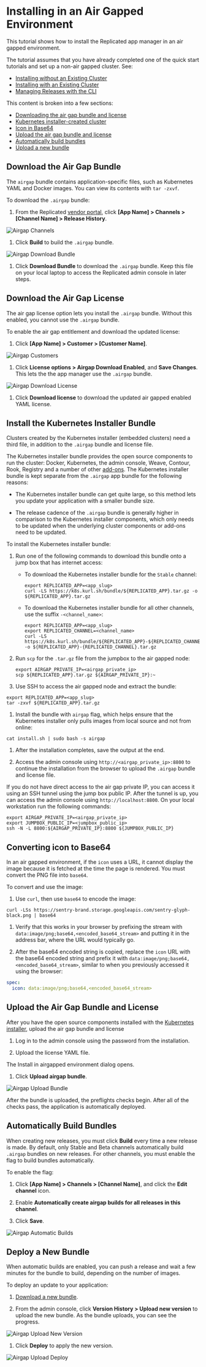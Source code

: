 # Installing in an Air Gapped Environment

This tutorial shows how to install the Replicated app manager in an air gapped environment.

The tutorial assumes that you have already completed one of the quick start tutorials and set up a non-air gapped cluster. See:
* [Installing without an Existing Cluster](tutorial-installing-without-existing-cluster)
* [Installing with an Existing Cluster](tutorial-installing-with-existing-cluster)
* [Managing Releases with the CLI](tutorial-installing-with-cli)

This content is broken into a few sections:

- [Downloading the air gap bundle and license](#download-the-air-gap-bundle-and-license)
- [Kubernetes installer-created cluster](#kubernetes-installer-created-cluster)
- [Icon in Base64](#icon-in-base64)
- [Upload the air gap bundle and license](#upload-the-air-gap-bundle-and-license)
- [Automatically build bundles](#automatically-build-bundles)
- [Upload a new bundle](#upload-a-new-bundle)

## Download the Air Gap Bundle

The `airgap` bundle contains application-specific files, such as Kubernetes YAML and Docker images. You can view its contents with `tar -zxvf`.

To download the `.airgap` bundle:

1. From the Replicated [vendor portal](https://vendor.replicated.com), click **[App Name] > Channels > [Channel Name] > Release History**.

  ![Airgap Channels](/images/guides/kots/airgap-channels.png)

1. Click **Build** to build the `.airgap` bundle.

  ![Airgap Download Bundle](/images/guides/kots/airgap-download-bundle.png)

1. Click **Download Bundle** to download the `.airgap` bundle. Keep this file on your local laptop to access the Replicated admin console in later steps.

## Download the Air Gap License

The air gap license option lets you install the `.airgap` bundle. Without this enabled, you cannot use the `.airgap` bundle.

To enable the air gap entitlement and download the updated license:

1. Click **[App Name] > Customer > [Customer Name]**.

  ![Airgap Customers](/images/guides/kots/airgap-customers.png)

1. Click **License options > Airgap Download Enabled**, and **Save Changes**. This lets the the app manager use the `.airgap` bundle.

  ![Airgap Download License](/images/guides/kots/airgap-download-license.png)

1. Click **Download license** to download the updated air gapped enabled YAML license.

## Install the Kubernetes Installer Bundle

Clusters created by the Kubernetes installer (embedded clusters) need a third file, in addition to the `.airgap` bundle and license file.

The Kubernetes installer bundle provides the open source components to run the cluster: Docker, Kubernetes, the admin console, Weave, Contour, Rook, Registry and a number of other [add-ons](https://kurl.sh/add-ons).
The Kubernetes installer bundle is kept separate from the `.airgap` app bundle for the following reasons:

* The Kubernetes installer bundle can get quite large, so this method lets you update your application with a smaller bundle size.

* The release cadence of the `.airgap` bundle is generally higher in comparison to the Kubernetes installer components, which only needs to be updated when the underlying cluster components or add-ons need to be updated.

To install the Kubernetes installer bundle:

1.  Run one of the following commands to download this bundle onto a jump box that has internet access:

    * To download the Kubernetes installer bundle for the `Stable` channel:

      ```shell
      export REPLICATED_APP=<app_slug>
      curl -LS https://k8s.kurl.sh/bundle/${REPLICATED_APP}.tar.gz -o ${REPLICATED_APP}.tar.gz
      ```

    * To download the Kubernetes installer bundle for all other channels, use the suffix `-<channel_name>`:

      ```shell
      export REPLICATED_APP=<app_slug>
      export REPLICATED_CHANNEL=<channel_name>
      curl -LS https://k8s.kurl.sh/bundle/${REPLICATED_APP}-${REPLICATED_CHANNEL}.tar.gz -o ${REPLICATED_APP}-{REPLICATED_CHANNEL}.tar.gz
        ```

1. Run `scp` for the `.tar.gz` file from the jumpbox to the air gapped node:

    ```shell
    export AIRGAP_PRIVATE_IP=<airgap_private_ip>
    scp ${REPLICATED_APP}.tar.gz ${AIRGAP_PRIVATE_IP}:~
    ```

1. Use SSH to access the air gapped node and extract the bundle:
  ```shell
  export REPLICATED_APP=<app_slug>
  tar -zxvf ${REPLICATED_APP}.tar.gz
  ```

1. Install the bundle with `airgap` flag, which helps ensure that the Kubernetes installer only pulls images from local source and not from online:

  ```shell
  cat install.sh | sudo bash -s airgap
  ```

1. After the installation completes, save the output at the end.

1. Access the admin console using `http://<airgap_private_ip>:8800` to continue the installation from the browser to upload the `.airgap` bundle and license file.

  If you do not have direct access to the air gap private IP, you can access it using an SSH tunnel using the jump box public IP. After the tunnel is up, you can access the admin console using `http://localhost:8800`. On your local workstation run the following commands:

  ```shell
  export AIRGAP_PRIVATE_IP=<airgap_private_ip>
  export JUMPBOX_PUBLIC_IP=<jumpbox_public_ip>
  ssh -N -L 8800:${AIRGAP_PRIVATE_IP}:8800 ${JUMPBOX_PUBLIC_IP}
  ```

## Converting icon to Base64

In an air gapped environment, if the `icon` uses a URL, it cannot display the image because it is fetched at the time the page is rendered. You must convert the PNG file into `base64`.

To convert and use the image:

1. Use `curl`, then use `base64` to encode the image:

  ```shell
  curl -LSs https://sentry-brand.storage.googleapis.com/sentry-glyph-black.png | base64
  ```

1. Verify that this works in your browser by prefixing the stream with `data:image/png;base64,<encoded_base64_stream>` and putting it in the address bar, where the URL would typically go.

1. After the base64 encoded string is copied, replace the `icon` URL with the base64 encoded string and prefix it with `data:image/png;base64,<encoded_base64_stream>`, similar to when you previously accessed it using the browser:

  ```yaml
  spec:
    icon: data:image/png;base64,<encoded_base64_stream>
  ```

## Upload the Air Gap Bundle and License

After you have the open source components installed with the [Kubernetes installer](/vendor/guides/airgapped-cluster/#embedded-kurl-cluster), upload the air gap bundle and license

1. Log in to the admin console using the password from the installation.

1. Upload the license YAML file.

  The Install in airgapped environment dialog opens.

1. Click **Upload airgap bundle**.

  ![Airgap Upload Bundle](/images/guides/kots/airgap-upload-bundle.png)

  After the bundle is uploaded, the preflights checks begin. After all of the checks pass, the application is automatically deployed.


## Automatically Build Bundles

When creating new releases, you must click **Build** every time a new release is made.
By default, only Stable and Beta channels automatically build `.airgap` bundles on new releases.
For other channels, you must enable the flag to build bundles automatically.

To enable the flag:

1. Click **[App Name] > Channels > [Channel Name]**, and click the **Edit channel** icon.

1. Enable **Automatically create airgap builds for all releases in this channel**.

1. Click **Save**.

  ![Airgap Automatic Builds](/images/guides/kots/airgap-automatic-builds.png)


## Deploy a New Bundle

When automatic builds are enabled, you can push a release and wait a few minutes for the bundle to build, depending on the number of images.

To deploy an update to your application:

1. [Download a new bundle](#downloading-the-air-gap-bundle-and-license).

1. From the admin console, click **Version History > Upload new version** to upload the new bundle. As the bundle uploads, you can see the progress.

  ![Airgap Upload New Version](/images/guides/kots/airgap-upload-new-version.png)

1. Click **Deploy** to apply the new version.

  ![Airgap Upload Deploy](/images/guides/kots/airgap-upload-deploy.png)
